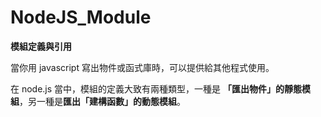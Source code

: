 # NodeJS_Module

**模組定義與引用**

當你用 javascript 寫出物件或函式庫時，可以提供給其他程式使用。

在 node.js 當中，模組的定義大致有兩種類型，一種是 **「匯出物件」的靜態模組**，另一種是**匯出「建構函數」的動態模組**。

